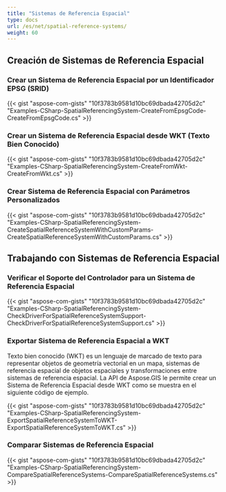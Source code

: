 ```yaml
---
title: "Sistemas de Referencia Espacial"
type: docs
url: /es/net/spatial-reference-systems/
weight: 60
---
```


## **Creación de Sistemas de Referencia Espacial**
### **Crear un Sistema de Referencia Espacial por un Identificador EPSG (SRID)**
{{< gist "aspose-com-gists" "10f3783b9581d10bc69dbada42705d2c" "Examples-CSharp-SpatialReferencingSystem-CreateFromEpsgCode-CreateFromEpsgCode.cs" >}}
### **Crear un Sistema de Referencia Espacial desde WKT (Texto Bien Conocido)**
{{< gist "aspose-com-gists" "10f3783b9581d10bc69dbada42705d2c" "Examples-CSharp-SpatialReferencingSystem-CreateFromWkt-CreateFromWkt.cs" >}}
### **Crear Sistema de Referencia Espacial con Parámetros Personalizados**
{{< gist "aspose-com-gists" "10f3783b9581d10bc69dbada42705d2c" "Examples-CSharp-SpatialReferencingSystem-CreateSpatialReferenceSystemWithCustomParams-CreateSpatialReferenceSystemWithCustomParams.cs" >}}
## **Trabajando con Sistemas de Referencia Espacial**
### **Verificar el Soporte del Controlador para un Sistema de Referencia Espacial**
{{< gist "aspose-com-gists" "10f3783b9581d10bc69dbada42705d2c" "Examples-CSharp-SpatialReferencingSystem-CheckDriverForSpatialReferenceSystemSupport-CheckDriverForSpatialReferenceSystemSupport.cs" >}}
### **Exportar Sistema de Referencia Espacial a WKT**
Texto bien conocido (WKT) es un lenguaje de marcado de texto para representar objetos de geometría vectorial en un mapa, sistemas de referencia espacial de objetos espaciales y transformaciones entre sistemas de referencia espacial. La API de Aspose.GIS le permite crear un Sistema de Referencia Espacial desde WKT como se muestra en el siguiente código de ejemplo.

{{< gist "aspose-com-gists" "10f3783b9581d10bc69dbada42705d2c" "Examples-CSharp-SpatialReferencingSystem-ExportSpatialReferenceSystemToWKT-ExportSpatialReferenceSystemToWKT.cs" >}}
### **Comparar Sistemas de Referencia Espacial**
{{< gist "aspose-com-gists" "10f3783b9581d10bc69dbada42705d2c" "Examples-CSharp-SpatialReferencingSystem-CompareSpatialReferenceSystems-CompareSpatialReferenceSystems.cs" >}}
